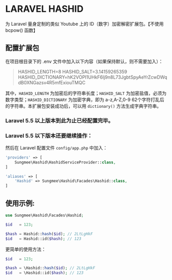 # LARAVEL HASHID

为 Laravel 量身定制的类似 Youtube 上的 ID（数字）加密解密扩展包。【不使用 bcpow() 函数】

## 配置扩展包

在项目根目录下的 .env 文件中加入以下内容（如果保持默认，则不需要加入）：

> HASHID_LENGTH=8
> HASHID_SALT=3.14159265359
> HASHID_DICTIONARY=hK2VOPI1UHkF6lj9n8L73JgbtSpyAeYrZcwDWqdB0XNGazsv4R5mfExiouTMQC

其中，`HASHID_LENGTH` 为加密后的字符串长度；`HASHID_SALT` 为加密盐值，必须为数字类型；`HASHID_DICTIONARY` 为加密字典，即为 a-z,A-Z,0-9 62个字符打乱后的字符串。本扩展包安装成功后，可以用 `dictionary()` 方法生成字典字符串。

### Laravel 5.5 以上版本到此为止已经配置完毕。

### Laravel 5.5 以下版本还要继续操作：

然后在 Laravel 配置文件 `config/app.php` 中加入：

```PHP
'providers' => [
    Sungmee\Hashid\HashidServiceProvider::class,
]

'aliases' => [
    'Hashid' => Sungmee\Hashid\Facades\Hashid::class,
]
```

## 使用示例:

```PHP
use Sungmee\Hashid\Facades\Hashid;

$id   = 123;

$hash = Hashid::hash($id); // 2LtLgHkF
$id   = Hashid::id($hash); // 123
```

更简单的使用方法：

```PHP
$id   = 123;

$hash = \Hashid::hash($id); // 2LtLgHkF
$id   = \Hashid::id($hash); // 123
```